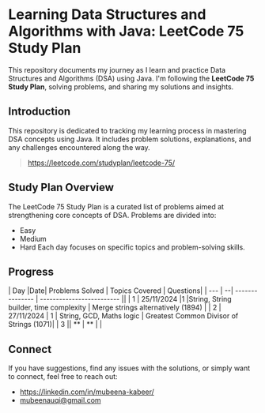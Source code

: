 # Learning Data Structures and Algorithms with Java: LeetCode 75 Study Plan
This repository documents my journey as I learn and practice Data Structures and Algorithms (DSA) using Java. I'm following the **LeetCode 75 Study Plan**, solving problems, and sharing my solutions and insights.

## Introduction
This repository is dedicated to tracking my learning process in mastering DSA concepts using Java. It includes problem solutions, explanations, and any challenges encountered along the way.
> https://leetcode.com/studyplan/leetcode-75/

## Study Plan Overview
The LeetCode 75 Study Plan is a curated list of problems aimed at strengthening core concepts of DSA. Problems are divided into:
- Easy
- Medium
- Hard
Each day focuses on specific topics and problem-solving skills.

## Progress

| Day |Date| Problems Solved | Topics Covered            | Questions|
| --- | --| --------------- | ------------------------- ||
| 1   | 25/11/2024 |1               |String, String builder, time complexity       | Merge strings alternatively (1894) |
| 2   | 27/11/2024 | 1               | String, GCD, Maths logic  | Greatest Common Divisor of Strings (1071)|
| 3   || **                | **             | |

## Connect
If you have suggestions, find any issues with the solutions, or simply want to connect, feel free to reach out:
- https://linkedin.com/in/mubeena-kabeer/
- mubeenauqi@gmail.com






